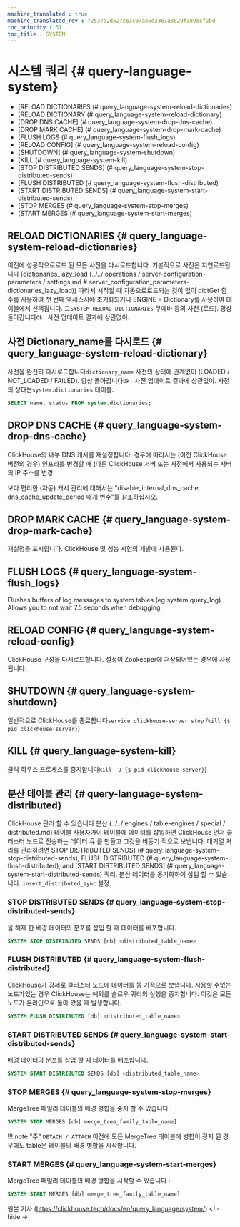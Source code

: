 ```yaml
---
machine_translated : true
machine_translated_rev : 72537a2d527c63c07aa5d2361a8829f3895cf2bd
toc_priority : 37
toc_title : SYSTEM
---
```


# 시스템 쿼리 {# query-language-system}

- [RELOAD DICTIONARIES (# query_language-system-reload-dictionaries)
- [RELOAD DICTIONARY (# query_language-system-reload-dictionary)
- [DROP DNS CACHE] (# query_language-system-drop-dns-cache)
- [DROP MARK CACHE] (# query_language-system-drop-mark-cache)
- [FLUSH LOGS (# query_language-system-flush_logs)
- [RELOAD CONFIG] (# query_language-system-reload-config)
- [SHUTDOWN] (# query_language-system-shutdown)
- [KILL (# query_language-system-kill)
- [STOP DISTRIBUTED SENDS] (# query_language-system-stop-distributed-sends)
- [FLUSH DISTRIBUTED (# query_language-system-flush-distributed)
- [START DISTRIBUTED SENDS] (# query_language-system-start-distributed-sends)
- [STOP MERGES (# query_language-system-stop-merges)
- [START MERGES (# query_language-system-start-merges)

## RELOAD DICTIONARIES {# query_language-system-reload-dictionaries}

이전에 성공적으로로드 된 모든 사전을 다시로드합니다.
기본적으로 사전은 지연로드됩니다 [dictionaries_lazy_load (../../ operations / server-configuration-parameters / settings.md # server_configuration_parameters-dictionaries_lazy_load)) 따라서 시작할 때 자동으로로드되는 것이 없이 dictGet 함수를 사용하여 첫 번째 액세스시에 초기화되거나 ENGINE = Dictionary를 사용하여 테이블에서 선택됩니다. 그`SYSTEM RELOAD DICTIONARIES` 쿠에바 등의 사전 (로드).
항상 돌아갑니다`Ok.` 사전 업데이트 결과에 상관없이.

## 사전 Dictionary_name를 다시로드 {# query_language-system-reload-dictionary}

사전을 완전히 다시로드합니다`dictionary_name` 사전의 상태에 관계없이 (LOADED / NOT_LOADED / FAILED).
항상 돌아갑니다`Ok.` 사전 업데이트 결과에 상관없이.
사전의 상태는`system.dictionaries` 테이블.

```sql
SELECT name, status FROM system.dictionaries;
```

## DROP DNS CACHE {# query_language-system-drop-dns-cache}

ClickHouse의 내부 DNS 캐시를 재설정합니다. 경우에 따라서는 (이전 ClickHouse 버전의 경우) 인프라를 변경할 때 (다른 ClickHouse 서버 또는 사전에서 사용되는 서버의 IP 주소를 변경

보다 편리한 (자동) 캐시 관리에 대해서는 "disable_internal_dns_cache, dns_cache_update_period 매개 변수"를 참조하십시오.

## DROP MARK CACHE {# query_language-system-drop-mark-cache}

재설정을 표시합니다. ClickHouse 및 성능 시험의 개발에 사용된다.

## FLUSH LOGS {# query_language-system-flush_logs}

Flushes buffers of log messages to system tables (eg system.query_log) Allows you to not wait 7.5 seconds when debugging.

## RELOAD CONFIG {# query_language-system-reload-config}

ClickHouse 구성을 다시로드합니다. 설정이 Zookeeper에 저장되어있는 경우에 사용됩니다.

## SHUTDOWN {# query_language-system-shutdown}

일반적으로 ClickHouse를 종료합니다`service clickhouse-server stop` /`kill {$ pid_clickhouse-server}`)

## KILL {# query_language-system-kill}

클릭 하우스 프로세스를 중지합니다`kill -9 {$ pid_clickhouse-server}`)

## 분산 테이블 관리 {# query-language-system-distributed}

ClickHouse 관리 할 수 ​​있습니다 분산 (../../ engines / table-engines / special / distributed.md) 테이블 사용자가이 테이블에 데이터를 삽입하면 ClickHouse 먼저 클러스터 노드로 전송하는 데이터 큐 를 만들고 그것을 비동기 적으로 보냅니다. 대기열 처리를 관리하려면 STOP DISTRIBUTED SENDS] (# query_language-system-stop-distributed-sends), FLUSH DISTRIBUTED (# query_language-system-flush-distributed), and [START DISTRIBUTED SENDS] (# query_language- system-start-distributed-sends) 쿼리. 분산 데이터를 동기화하여 삽입 할 수 있습니다. `insert_distributed_sync` 설정.

### STOP DISTRIBUTED SENDS {# query_language-system-stop-distributed-sends}

을 해제 한 배경 데이터의 분포를 삽입 할 때 데이터를 배포합니다.

```sql
SYSTEM STOP DISTRIBUTED SENDS [db] <distributed_table_name>
```

### FLUSH DISTRIBUTED {# query_language-system-flush-distributed}

ClickHouse가 강제로 클러스터 노드에 데이터를 동 기적으로 보냅니다. 사용할 수없는 노드가있는 경우 ClickHouse는 예외를 슬로우 쿼리의 실행을 중지합니다. 이것은 모든 노드가 온라인으로 돌아 왔을 때 발생합니다.

```sql
SYSTEM FLUSH DISTRIBUTED [db] <distributed_table_name>
```

### START DISTRIBUTED SENDS {# query_language-system-start-distributed-sends}

배경 데이터의 분포를 삽입 할 때 데이터를 배포합니다.

```sql
SYSTEM START DISTRIBUTED SENDS [db] <distributed_table_name>
```

### STOP MERGES {# query_language-system-stop-merges}

MergeTree 패밀리 테이블의 배경 병합을 중지 할 수 있습니다 :

```sql
SYSTEM STOP MERGES [db] merge_tree_family_table_name]
```

!!! note "주"
    `DETACH / ATTACH` 이전에 모든 MergeTree 테이블에 병합이 정지 된 경우에도 table은 테이블의 배경 병합을 시작합니다.

### START MERGES {# query_language-system-start-merges}

MergeTree 패밀리 테이블의 배경 병합을 시작할 수 있습니다 :

```sql
SYSTEM START MERGES [db] merge_tree_family_table_name]
```

원본 기사 (https://clickhouse.tech/docs/en/query_language/system/) <! - hide ->
